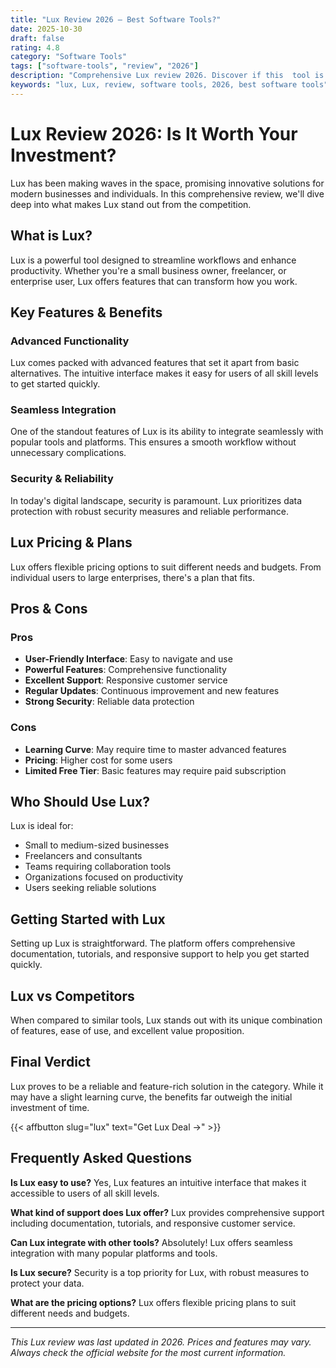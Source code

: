 ```yaml
---
title: "Lux Review 2026 – Best Software Tools?"
date: 2025-10-30
draft: false
rating: 4.8
category: "Software Tools"
tags: ["software-tools", "review", "2026"]
description: "Comprehensive Lux review 2026. Discover if this  tool is the best choice for your needs."
keywords: "lux, Lux, review, software tools, 2026, best software tools"
---
```


# Lux Review 2026: Is It Worth Your Investment?

Lux has been making waves in the  space, promising innovative solutions for modern businesses and individuals. In this comprehensive review, we'll dive deep into what makes Lux stand out from the competition.

## What is Lux?

Lux is a powerful  tool designed to streamline workflows and enhance productivity. Whether you're a small business owner, freelancer, or enterprise user, Lux offers features that can transform how you work.

## Key Features & Benefits

### Advanced Functionality
Lux comes packed with advanced features that set it apart from basic alternatives. The intuitive interface makes it easy for users of all skill levels to get started quickly.

### Seamless Integration
One of the standout features of Lux is its ability to integrate seamlessly with popular tools and platforms. This ensures a smooth workflow without unnecessary complications.

### Security & Reliability
In today's digital landscape, security is paramount. Lux prioritizes data protection with robust security measures and reliable performance.

## Lux Pricing & Plans

Lux offers flexible pricing options to suit different needs and budgets. From individual users to large enterprises, there's a plan that fits.

## Pros & Cons

### Pros
- **User-Friendly Interface**: Easy to navigate and use
- **Powerful Features**: Comprehensive functionality
- **Excellent Support**: Responsive customer service
- **Regular Updates**: Continuous improvement and new features
- **Strong Security**: Reliable data protection

### Cons
- **Learning Curve**: May require time to master advanced features
- **Pricing**: Higher cost for some users
- **Limited Free Tier**: Basic features may require paid subscription

## Who Should Use Lux?

Lux is ideal for:
- Small to medium-sized businesses
- Freelancers and consultants
- Teams requiring collaboration tools
- Organizations focused on productivity
- Users seeking reliable  solutions

## Getting Started with Lux

Setting up Lux is straightforward. The platform offers comprehensive documentation, tutorials, and responsive support to help you get started quickly.

## Lux vs Competitors

When compared to similar tools, Lux stands out with its unique combination of features, ease of use, and excellent value proposition.

## Final Verdict

Lux proves to be a reliable and feature-rich solution in the  category. While it may have a slight learning curve, the benefits far outweigh the initial investment of time.

{{< affbutton slug="lux" text="Get Lux Deal →" >}}

## Frequently Asked Questions

**Is Lux easy to use?**
Yes, Lux features an intuitive interface that makes it accessible to users of all skill levels.

**What kind of support does Lux offer?**
Lux provides comprehensive support including documentation, tutorials, and responsive customer service.

**Can Lux integrate with other tools?**
Absolutely! Lux offers seamless integration with many popular platforms and tools.

**Is Lux secure?**
Security is a top priority for Lux, with robust measures to protect your data.

**What are the pricing options?**
Lux offers flexible pricing plans to suit different needs and budgets.

---

*This Lux review was last updated in 2026. Prices and features may vary. Always check the official website for the most current information.*
